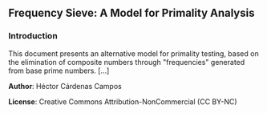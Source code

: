 ## Frequency Sieve: A Model for Primality Analysis

### Introduction

This document presents an alternative model for primality testing, based on the elimination of composite numbers through "frequencies" generated from base prime numbers. [...]

**Author**: Héctor Cárdenas Campos

**License**: Creative Commons Attribution-NonCommercial (CC BY-NC)
